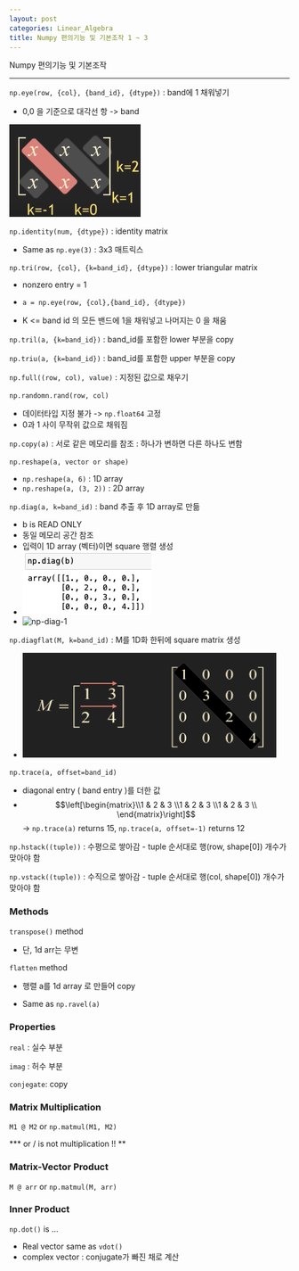 ```yaml
---
layout: post
categories: Linear_Algebra
title: Numpy 편의기능 및 기본조작 1 ~ 3
---
```




Numpy 편의기능 및 기본조작

---

`np.eye(row, {col}, {band_id}, {dtype})` : band에 1 채워넣기

- 0,0 을 기준으로 대각선 항 -> band

![numpy-basic](../../images/numpy-basic.png)



`np.identity(num, {dtype})` : identity matrix 

- Same as  `np.eye(3)` : 3x3 매트릭스 

  

`np.tri(row, {col}, {k=band_id}, {dtype})` : lower triangular matrix

- nonzero entry = 1

- `a = np.eye(row, {col},{band_id}, {dtype})` 

- K <= band id 의 모든 밴드에 1을 채워넣고 나머지는 0 을 채움

  

`np.tril(a, {k=band_id})` : band_id를 포함한 lower 부분을 copy



`np.triu(a, {k=band_id})` : band_id를 포함한 upper 부분을 copy  

   

`np.full((row, col), value)` : 지정된 값으로 채우기

  

`np.randomn.rand(row, col)`

- 데이터타입 지정 불가 -> `np.float64` 고정
- 0과 1 사이 무작위 값으로 채워짐



`np.copy(a)` : 서로 같은 메모리를 참조 : 하나가 변하면 다른 하나도 변함  

`np.reshape(a, vector or shape)` 

- `np.reshape(a, 6)` : 1D array
- `np.reshape(a, (3, 2))` : 2D array



`np.diag(a, k=band_id)` : band 추출 후 1D array로 만듦

- b is READ ONLY
- 동일 메모리 공간 참조
- 입력이 1D array (벡터)이면 square 행렬 생성
- ![np-diag-1](../../images/np-diag-1.png)
- ![np-diag-1](/Users/eunbinpark/workspace/42cosmos.github.io/images/np-diag-2.png)





`np.diagflat(M, k=band_id)` : M를 1D화 한뒤에 square matrix 생성

- ![np.diagflat-1](../../images/np.diagflat-1.png)



`np.trace(a, offset=band_id)`

- diagonal entry ( band entry )를 더한 값
- $$\left[\begin{matrix}\\1 & 2 & 3 \\1 & 2 & 3 \\1 & 2 & 3 \\ \end{matrix}\right]$$  →  `np.trace(a)` returns 15, `np.trace(a, offset=-1)` returns 12





`np.hstack((tuple))` : 수평으로 쌓아감 - tuple 순서대로 행(row, shape[0]) 개수가 맞아야 함

`np.vstack((tuple))` : 수직으로 쌓아감 - tuple 순서대로 행(col, shape[0]) 개수가 맞아야 함



### Methods

`transpose()` method

- 단, 1d arr는 무변



`flatten` method 

- 행렬 a를 1d  array 로 만들어 copy 

- Same as `np.ravel(a)`



### Properties 

`real` : 실수 부분  

`imag` : 허수 부분

`conjegate`: copy





### Matrix Multiplication

`M1 @ M2` or `np.matmul(M1, M2)`  

**\* or / is not multiplication !! **

### Matrix-Vector Product

`M @ arr` or `np.matmul(M, arr)`



### Inner Product

`np.dot()` is ... 

- Real vector same as `vdot()` 
- complex vector : conjugate가 빠진 채로 계산



